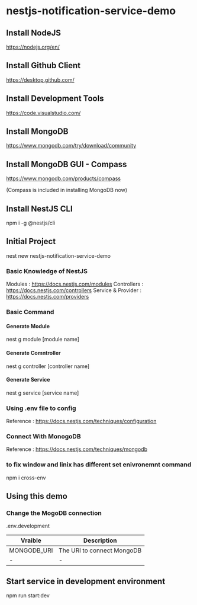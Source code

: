 # nestjs-notification-service-demo

## Install NodeJS
https://nodejs.org/en/

## Install Github Client
https://desktop.github.com/

## Install Development Tools
https://code.visualstudio.com/

## Install MongoDB
https://www.mongodb.com/try/download/community

## Install MongoDB GUI - Compass 
https://www.mongodb.com/products/compass

(Compass is included in installing MongoDB now)

## Install NestJS CLI
npm i -g @nestjs/cli

## Initial Project
nest new nestjs-notification-service-demo

### Basic Knowledge of NestJS
Modules : https://docs.nestjs.com/modules
Controllers : https://docs.nestjs.com/controllers
Service & Provider : https://docs.nestjs.com/providers

### Basic Command

#### Generate Module
nest g module [module name]

#### Generate Comntroller
nest g controller [controller name]

#### Generate Service
nest g service [service name]

### Using .env file to config
Reference : https://docs.nestjs.com/techniques/configuration

### Connect With MonogoDB
Reference : https://docs.nestjs.com/techniques/mongodb

### to fix window and linix has different set enivronemnt command
npm i cross-env

## Using this demo

### Change the MogoDB connection
.env.development

|Vraible|Description|
|---|---|
|MONGODB_URI|The URI to connect MongoDB|
|-|-|

## Start service in development environment
npm run start:dev

